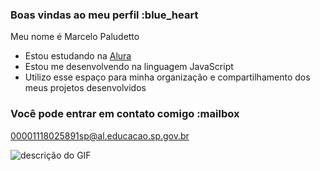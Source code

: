 ### Boas vindas ao meu perfil :blue_heart

Meu nome é Marcelo Paludetto

- Estou estudando na [Alura](https://www.alura.com.br)
- Estou me desenvolvendo na linguagem JavaScript
- Utilizo esse espaço para minha organização e compartilhamento dos meus projetos desenvolvidos

### Você pode entrar em contato comigo :mailbox

00001118025891sp@al.educacao.sp.gov.br

![descrição do GIF](https://media.tenor.com/mCiM7CmGGI4AAAAM/naruto.gif)
